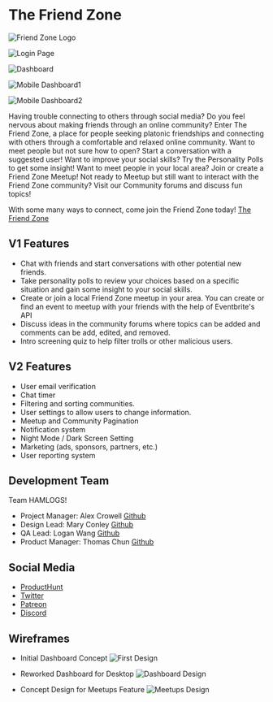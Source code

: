 # The Friend Zone
![Friend Zone Logo](https://i.imgur.com/trOsTxE.png)

![Login Page](https://i.imgur.com/2dmoZ3W.png)

![Dashboard](https://i.imgur.com/qufysbl.png?1)

![Mobile Dashboard1](https://i.imgur.com/h5nlg3r.png?1)

![Mobile Dashboard2](https://i.imgur.com/d1IzxH4.png)

Having trouble connecting to others through social media? Do you feel nervous about making friends through an online community? Enter The Friend Zone, a place for people seeking platonic friendships and connecting with others through a comfortable and relaxed online community. Want to meet people but not sure how to open? Start a conversation with a suggested user! Want to improve your social skills? Try the Personality Polls to get some insight! Want to meet people in your local area? Join or create a Friend Zone Meetup! Not ready to Meetup but still want to interact with the Friend Zone community? Visit our Community forums and discuss fun topics!

With some many ways to connect, come join the Friend Zone today!
[The Friend Zone](https://the-friend-zone-app.herokuapp.com)

## V1 Features
- Chat with friends and start conversations with other potential new friends.
- Take personality polls to review your choices based on a specific situation and gain some insight to your social skills.
- Create or join a local Friend Zone meetup in your area. You can create or find an event to meetup with your friends with the help of Eventbrite's API
- Discuss ideas in the community forums where topics can be added and comments can be add, edited, and removed.
- Intro screening quiz to help filter trolls or other malicious users.

## V2 Features
- User email verification
- Chat timer
- Filtering and sorting communities.
- User settings to allow users to change information.
- Meetup and Community Pagination
- Notification system
- Night Mode / Dark Screen Setting
- Marketing (ads, sponsors, partners, etc.)
- User reporting system

## Development Team
Team HAMLOGS!
- Project Manager: Alex Crowell [Github](https://github.com/talexcrowell)
- Design Lead: Mary Conley [Github](https://github.com/mkcnly)
- QA Lead: Logan Wang [Github](https://github.com/Logan-WangLW)
- Product Manager: Thomas Chun [Github](https://github.com/ThomasChun)

## Social Media
- [ProductHunt](https://www.producthunt.com/posts/the-friend-zone-app)
- [Twitter](https://twitter.com/friend_app)
- [Patreon](https://www.patreon.com/thefriendzone)
- [Discord](https://discordapp.com/channels/540320365507772446)

## Wireframes
- Initial Dashboard Concept
![First Design](https://i.imgur.com/TzfVPIj.png)

- Reworked Dashboard for Desktop
![Dashboard Design](https://i.imgur.com/CWN1upY.png?1)

- Concept Design for Meetups Feature
![Meetups Design](https://i.imgur.com/GIMPx31.png?1)

